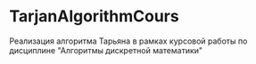 # TarjanAlgorithmCours
Реализация алгоритма Тарьяна в рамках курсовой работы по дисциплине "Алгоритмы дискретной математики"
